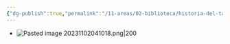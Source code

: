 ```yaml
---
{"dg-publish":true,"permalink":"/11-areas/02-biblioteca/historia-del-tahuantinsuyu/","noteIcon":""}
---
```


- ![Pasted image 20231102041018.png|200](/img/user/11%20%C3%81reas%20%E2%9A%99/02%20Biblioteca/%F0%9F%92%BE%20Adjuntos/Pasted%20image%2020231102041018.png)


